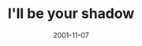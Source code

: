 ---
layout: base.njk
title : 'I&#39;ll be your shadow' 
view_title : 'I&#39;ll be your shadow' 
year : '2001' 
date : '2001-11-07' 
img_file : '../drawing/yourshadow.png' 
html_file : 'yourshadow' 
next_html : 'ontv.html' 
year_order : '243' 
permalink : "title/{{html_file}}.html"
---